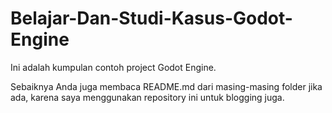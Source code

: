 # Belajar-Dan-Studi-Kasus-Godot-Engine
Ini adalah kumpulan contoh project Godot Engine.

Sebaiknya Anda juga membaca README.md dari masing-masing folder jika ada, karena saya menggunakan repository ini untuk blogging juga.
